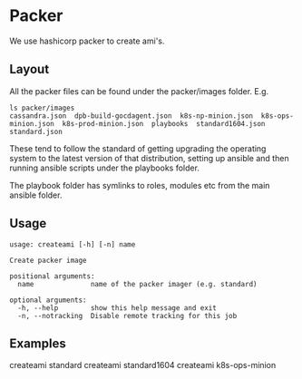 # Packer

We use hashicorp packer to create ami's.

## Layout

All the packer files can be found under the packer/images folder. E.g.

```
ls packer/images
cassandra.json  dpb-build-gocdagent.json  k8s-np-minion.json  k8s-ops-minion.json  k8s-prod-minion.json  playbooks  standard1604.json  standard.json
```
These tend to follow the standard of getting upgrading the operating system to the latest version of that distribution, setting up ansible and then running ansible scripts under the playbooks folder.

The playbook folder has symlinks to roles, modules etc from the main ansible folder.

## Usage

```
usage: createami [-h] [-n] name

Create packer image

positional arguments:
  name              name of the packer imager (e.g. standard)

optional arguments:
  -h, --help        show this help message and exit
  -n, --notracking  Disable remote tracking for this job
```

## Examples

createami standard
createami standard1604
createami k8s-ops-minion
